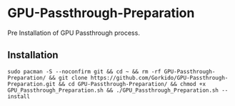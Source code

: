# GPU-Passthrough-Preparation
Pre Installation of GPU Passthrough process.

## Installation
```
sudo pacman -S --noconfirm git && cd ~ && rm -rf GPU-Passthrough-Preparation/ && git clone https://github.com/Gorkido/GPU-Passthrough-Preparation.git && cd GPU-Passthrough-Preparation/ && chmod +x GPU_Passthrough_Preparation.sh && ./GPU_Passthrough_Preparation.sh --install
```
